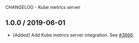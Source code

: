 CHANGELOG - Kube metrics server
## 1.0.0 / 2019-06-01

* [Added] Add Kube metrics server integration. See [#3666](https://github.com/DataDog/integrations-core/pull/3666).

